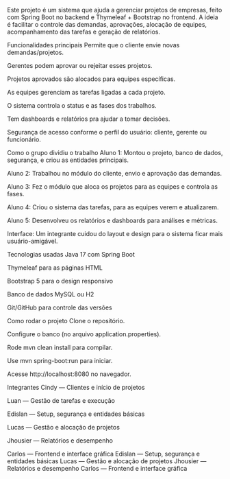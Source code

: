 Este projeto é um sistema que ajuda a gerenciar projetos de empresas, feito com Spring Boot no backend e Thymeleaf + Bootstrap no frontend. A ideia é facilitar o controle das demandas, aprovações, alocação de equipes, acompanhamento das tarefas e geração de relatórios.


Funcionalidades principais
Permite que o cliente envie novas demandas/projetos.

Gerentes podem aprovar ou rejeitar esses projetos.

Projetos aprovados são alocados para equipes específicas.

As equipes gerenciam as tarefas ligadas a cada projeto.

O sistema controla o status e as fases dos trabalhos.

Tem dashboards e relatórios pra ajudar a tomar decisões.

Segurança de acesso conforme o perfil do usuário: cliente, gerente ou funcionário.


Como o grupo dividiu o trabalho
Aluno 1: Montou o projeto, banco de dados, segurança, e criou as entidades principais.

Aluno 2: Trabalhou no módulo do cliente, envio e aprovação das demandas.

Aluno 3: Fez o módulo que aloca os projetos para as equipes e controla as fases.

Aluno 4: Criou o sistema das tarefas, para as equipes verem e atualizarem.

Aluno 5: Desenvolveu os relatórios e dashboards para análises e métricas.

Interface: Um integrante cuidou do layout e design para o sistema ficar mais usuário-amigável.


Tecnologias usadas
Java 17 com Spring Boot

Thymeleaf para as páginas HTML

Bootstrap 5 para o design responsivo

Banco de dados MySQL ou H2

Git/GitHub para controle das versões


Como rodar o projeto
Clone o repositório.

Configure o banco (no arquivo application.properties).

Rode mvn clean install para compilar.

Use mvn spring-boot:run para iniciar.

Acesse http://localhost:8080 no navegador.


Integrantes
Cindy — Clientes e início de projetos

Luan — Gestão de tarefas e execução

Edislan — Setup, segurança e entidades básicas

Lucas — Gestão e alocação de projetos

Jhousier — Relatórios e desempenho

Carlos — Frontend e interface gráfica
Edislan — Setup, segurança e entidades básicas
Lucas — Gestão e alocação de projetos
Jhousier — Relatórios e desempenho
Carlos — Frontend e interface gráfica
